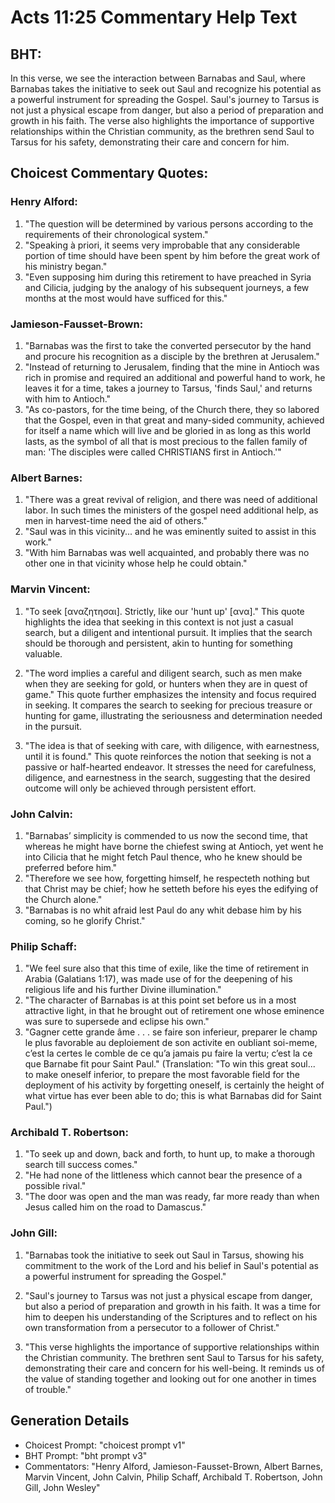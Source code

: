 # Acts 11:25 Commentary Help Text

## BHT:
In this verse, we see the interaction between Barnabas and Saul, where Barnabas takes the initiative to seek out Saul and recognize his potential as a powerful instrument for spreading the Gospel. Saul's journey to Tarsus is not just a physical escape from danger, but also a period of preparation and growth in his faith. The verse also highlights the importance of supportive relationships within the Christian community, as the brethren send Saul to Tarsus for his safety, demonstrating their care and concern for him.

## Choicest Commentary Quotes:
### Henry Alford:
1. "The question will be determined by various persons according to the requirements of their chronological system."
2. "Speaking à priori, it seems very improbable that any considerable portion of time should have been spent by him before the great work of his ministry began."
3. "Even supposing him during this retirement to have preached in Syria and Cilicia, judging by the analogy of his subsequent journeys, a few months at the most would have sufficed for this."

### Jamieson-Fausset-Brown:
1. "Barnabas was the first to take the converted persecutor by the hand and procure his recognition as a disciple by the brethren at Jerusalem."
2. "Instead of returning to Jerusalem, finding that the mine in Antioch was rich in promise and required an additional and powerful hand to work, he leaves it for a time, takes a journey to Tarsus, 'finds Saul,' and returns with him to Antioch."
3. "As co-pastors, for the time being, of the Church there, they so labored that the Gospel, even in that great and many-sided community, achieved for itself a name which will live and be gloried in as long as this world lasts, as the symbol of all that is most precious to the fallen family of man: 'The disciples were called CHRISTIANS first in Antioch.'"

### Albert Barnes:
1. "There was a great revival of religion, and there was need of additional labor. In such times the ministers of the gospel need additional help, as men in harvest-time need the aid of others."
2. "Saul was in this vicinity... and he was eminently suited to assist in this work."
3. "With him Barnabas was well acquainted, and probably there was no other one in that vicinity whose help he could obtain."

### Marvin Vincent:
1. "To seek [αναζητησαι]. Strictly, like our 'hunt up' [ανα]." This quote highlights the idea that seeking in this context is not just a casual search, but a diligent and intentional pursuit. It implies that the search should be thorough and persistent, akin to hunting for something valuable.

2. "The word implies a careful and diligent search, such as men make when they are seeking for gold, or hunters when they are in quest of game." This quote further emphasizes the intensity and focus required in seeking. It compares the search to seeking for precious treasure or hunting for game, illustrating the seriousness and determination needed in the pursuit.

3. "The idea is that of seeking with care, with diligence, with earnestness, until it is found." This quote reinforces the notion that seeking is not a passive or half-hearted endeavor. It stresses the need for carefulness, diligence, and earnestness in the search, suggesting that the desired outcome will only be achieved through persistent effort.

### John Calvin:
1. "Barnabas’ simplicity is commended to us now the second time, that whereas he might have borne the chiefest swing at Antioch, yet went he into Cilicia that he might fetch Paul thence, who he knew should be preferred before him."
2. "Therefore we see how, forgetting himself, he respecteth nothing but that Christ may be chief; how he setteth before his eyes the edifying of the Church alone."
3. "Barnabas is no whit afraid lest Paul do any whit debase him by his coming, so he glorify Christ."

### Philip Schaff:
1. "We feel sure also that this time of exile, like the time of retirement in Arabia (Galatians 1:17), was made use of for the deepening of his religious life and his further Divine illumination."
2. "The character of Barnabas is at this point set before us in a most attractive light, in that he brought out of retirement one whose eminence was sure to supersede and eclipse his own."
3. "Gagner cette grande âme . . . se faire son inferieur, preparer le champ le plus favorable au deploiement de son activite en oubliant soi-meme, c’est la certes le comble de ce qu’a jamais pu faire la vertu; c’est la ce que Barnabe fit pour Saint Paul." (Translation: "To win this great soul... to make oneself inferior, to prepare the most favorable field for the deployment of his activity by forgetting oneself, is certainly the height of what virtue has ever been able to do; this is what Barnabas did for Saint Paul.")

### Archibald T. Robertson:
1. "To seek up and down, back and forth, to hunt up, to make a thorough search till success comes."
2. "He had none of the littleness which cannot bear the presence of a possible rival."
3. "The door was open and the man was ready, far more ready than when Jesus called him on the road to Damascus."

### John Gill:
1. "Barnabas took the initiative to seek out Saul in Tarsus, showing his commitment to the work of the Lord and his belief in Saul's potential as a powerful instrument for spreading the Gospel." 

2. "Saul's journey to Tarsus was not just a physical escape from danger, but also a period of preparation and growth in his faith. It was a time for him to deepen his understanding of the Scriptures and to reflect on his own transformation from a persecutor to a follower of Christ." 

3. "This verse highlights the importance of supportive relationships within the Christian community. The brethren sent Saul to Tarsus for his safety, demonstrating their care and concern for his well-being. It reminds us of the value of standing together and looking out for one another in times of trouble."


## Generation Details
- Choicest Prompt: "choicest prompt v1"
- BHT Prompt: "bht prompt v3"
- Commentators: "Henry Alford, Jamieson-Fausset-Brown, Albert Barnes, Marvin Vincent, John Calvin, Philip Schaff, Archibald T. Robertson, John Gill, John Wesley"
